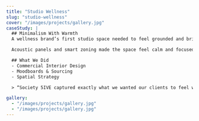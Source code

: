```yaml
---
title: "Studio Wellness"
slug: "studio-wellness"
cover: "/images/projects/gallery.jpg"
caseStudy: |
  ## Minimalism With Warmth  
  A wellness brand’s first studio space needed to feel grounded and bright. We leaned into natural materials, soft curves, and tonal layering.

  Acoustic panels and smart zoning made the space feel calm and focused without sacrificing style.

  ## What We Did  
  - Commercial Interior Design  
  - Moodboards & Sourcing  
  - Spatial Strategy  

  > “Society 5IVE captured exactly what we wanted our clients to feel when they walk in.”

gallery:
  - "/images/projects/gallery.jpg"
  - "/images/projects/gallery.jpg"
---
```

